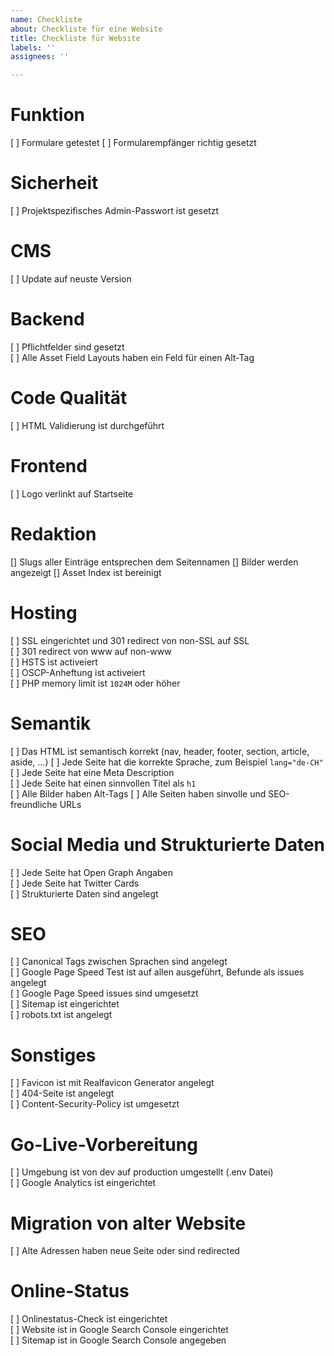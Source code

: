 ```yaml
---
name: Checkliste
about: Checkliste für eine Website
title: Checkliste für Website
labels: ''
assignees: ''

---
```


# Funktion
[ ] Formulare getestet
[ ] Formularempfänger richtig gesetzt

# Sicherheit
[ ] Projektspezifisches Admin-Passwort ist gesetzt

# CMS
[ ] Update auf neuste Version

# Backend
[ ] Pflichtfelder sind gesetzt  
[ ] Alle Asset Field Layouts haben ein Feld für einen Alt-Tag

# Code Qualität
[ ] HTML Validierung ist durchgeführt  

# Frontend
[ ] Logo verlinkt auf Startseite  

# Redaktion
[] Slugs aller Einträge entsprechen dem Seitennamen
[] Bilder werden angezeigt
[] Asset Index ist bereinigt

# Hosting
[ ] SSL eingerichtet und 301 redirect von non-SSL auf SSL  
[ ] 301 redirect von www auf non-www  
[ ] HSTS ist activeiert  
[ ] OSCP-Anheftung ist activeiert  
[ ] PHP memory limit ist `1024M` oder höher

# Semantik
[ ] Das HTML ist semantisch korrekt (nav, header, footer, section, article, aside, …)
[ ] Jede Seite hat die korrekte Sprache, zum Beispiel `lang="de-CH"`  
[ ] Jede Seite hat eine Meta Description  
[ ] Jede Seite hat einen sinnvollen Titel als `h1`  
[ ] Alle Bilder haben Alt-Tags 
[ ] Alle Seiten haben sinvolle und SEO-freundliche URLs  

# Social Media und Strukturierte Daten
[ ] Jede Seite hat Open Graph Angaben  
[ ] Jede Seite hat Twitter Cards  
[ ] Strukturierte Daten sind angelegt  

# SEO
[ ] Canonical Tags zwischen Sprachen sind angelegt  
[ ] Google Page Speed Test ist auf allen ausgeführt, Befunde als issues angelegt  
[ ] Google Page Speed issues sind umgesetzt  
[ ] Sitemap ist eingerichtet  
[ ] robots.txt ist angelegt  

# Sonstiges
[ ] Favicon ist mit Realfavicon Generator angelegt  
[ ] 404-Seite ist angelegt  
[ ] Content-Security-Policy ist umgesetzt  

# Go-Live-Vorbereitung
[ ] Umgebung ist von dev auf production umgestellt (.env Datei)  
[ ] Google Analytics ist eingerichtet

# Migration von alter Website
[ ] Alte Adressen haben neue Seite oder sind redirected

# Online-Status
[ ] Onlinestatus-Check ist eingerichtet  
[ ] Website ist in Google Search Console eingerichtet  
[ ] Sitemap ist in Google Search Console angegeben
